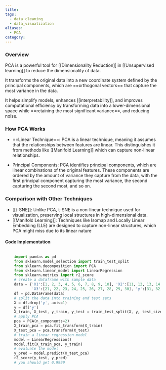 ```yaml
---
title: 
tags:
  - data_cleaning
  - data_visualization
aliases:
  - PCA
category:
---
```

### Overview

PCA is a powerful tool for [[Dimensionality Reduction]] in [[Unsupervised learning]] to reduce the dimensionality of data. 

It transforms the original data into a new coordinate system defined by the principal components, which are ==orthogonal vectors== that capture the most variance in the data.

It helps simplify models, enhances [[interpretability]], and improves computational efficiency by transforming data into a lower-dimensional space while ==retaining the most significant variance==, and reducing noise.
### How PCA Works

- ==Linear Technique==: PCA is a linear technique, meaning it assumes that the relationships between features are linear. This distinguishes it from methods like [[Manifold Learning]] which can capture non-linear relationships.

- Principal Components: PCA identifies principal components, which are linear combinations of the original features. These components are ordered by the amount of variance they capture from the data, with the first principal component capturing the most variance, the second capturing the second most, and so on.
### Comparison with Other Techniques

- [[t-SNE]]: Unlike PCA, t-SNE is a non-linear technique used for visualization, preserving local structures in high-dimensional data.
- [[Manifold Learning]]: Techniques like Isomap and Locally Linear Embedding (LLE) are designed to capture non-linear structures, which PCA might miss due to its linear nature
#### Code Implementation
  ```python

      import pandas as pd
      from sklearn.model_selection import train_test_split
      from sklearn.decomposition import PCA
      from sklearn.linear_model import LinearRegression
      from sklearn.metrics import r2_score
      # create a dataframe with sample data
      data = {'X1':[1, 2, 3, 4, 5, 6, 7, 8, 9, 10], 'X2':[11, 12, 13, 14, 15, 16, 17, 18, 19, 20],
              'X3':[21, 22, 23, 24, 25, 26, 27, 28, 29, 30], 'y':[31, 32, 33, 34, 35, 36, 37, 38, 39, 40]}
      df = pd.DataFrame(data) 
      # split the data into training and test sets
      X = df.drop('y', axis=1)
      y = df['y']
      X_train, X_test, y_train, y_test = train_test_split(X, y, test_size=0.3)
      # apply PCA
      pca = PCA(n_components=2)
      X_train_pca = pca.fit_transform(X_train)
      X_test_pca = pca.transform(X_test)
      # train a linear regression model
      model = LinearRegression()
      model.fit(X_train_pca, y_train)
      # evaluate the model
      y_pred = model.predict(X_test_pca)
      r2_score(y_test, y_pred)
      # you should get 0.9999
```
